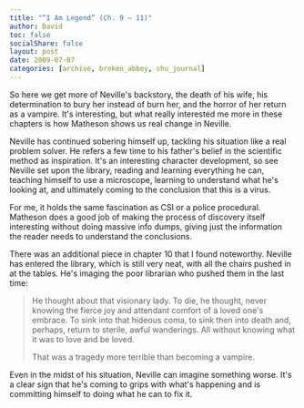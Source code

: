 ```yaml
---
title: "“I Am Legend” (Ch. 9 – 11)"
author: David
toc: false
socialShare: false
layout: post
date: 2009-07-07
categories: [archive, broken_abbey, shu_journal]
---
```


So here we get more of Neville's backstory, the death of his wife, his
determination to bury her instead of burn her, and the horror of her return as a
vampire. It's interesting, but what really interested me more in these chapters
is how Matheson shows us real change in Neville.

Neville has continued sobering himself up, tackling his situation like a real
problem solver. He refers a few time to his father's belief in the scientific
method as inspiration. It's an interesting character development, so see Neville
set upon the library, reading and learning everything he can, teaching himself
to use a microscope, learning to understand what he's looking at, and ultimately
coming to the conclusion that this is a virus.

For me, it holds the same fascination as CSI or a police procedural. Matheson
does a good job of making the process of discovery itself interesting without
doing massive info dumps, giving just the information the reader needs to
understand the conclusions.

There was an additional piece in chapter 10 that I found noteworthy. Neville has
entered the library, which is still very neat, with all the chairs pushed in at
the tables. He's imaging the poor librarian who pushed them in the last time:

> He thought about that visionary lady. To die, he thought, never knowing the
> fierce joy and attendant comfort of a loved one's embrace. To sink into that
> hideous coma, to sink then into death and, perhaps, return to sterile, awful
> wanderings. All without knowing what it was to love and be loved.
>
> That was a tragedy more terrible than becoming a vampire.

Even in the midst of his situation, Neville can imagine something worse. It's a
clear sign that he's coming to grips with what's happening and is committing
himself to doing what he can to fix it.
